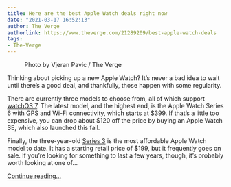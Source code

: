 ```yaml
---
title: Here are the best Apple Watch deals right now
date: "2021-03-17 16:52:13"
author: The Verge
authorlink: https://www.theverge.com/21289209/best-apple-watch-deals
tags:
- The-Verge
---
```

<figure>
      <img alt="" src="https://cdn.vox-cdn.com/thumbor/zLjcArAq4sGebo8JT2J9VP6QFsQ=/0x0:2040x1360/1310x873/cdn.vox-cdn.com/uploads/chorus_image/image/66976955/vpavic_200930_4216_0258.6.jpg" />
        <figcaption>Photo by Vjeran Pavic / The Verge</figcaption>
    </figure>

  <p id="Mf4umG">Thinking about picking up a new Apple Watch? It’s never a bad idea to wait until there’s a good deal, and thankfully, those happen with some regularity. </p>
<p id="FtR5HF">There are currently three models to choose from, all of which support <a href="https://www.theverge.com/2020/6/22/21294434/apple-watchos-7-features-sleep-tracking-face-sharing-fitness-apps-2020">watchOS 7</a>. The latest model, and the highest end, is the Apple Watch Series 6 with GPS and Wi-Fi connectivity, which starts at $399. If that’s a little too expensive, you can drop about $120 off the price by buying an Apple Watch SE, which also launched this fall. </p>
<p id="Im58vs">Finally, the three-year-old <a href="https://www.theverge.com/2017/11/21/16680206/apple-watch-series-3-non-lte-smartwatch-review">Series 3</a> is the most affordable Apple Watch model to date. It has a starting retail price of $199, but it frequently goes on sale. If you’re looking for something to last a few years, though, it’s probably worth looking at one of...</p>
  <p>
    <a href="https://www.theverge.com/21289209/best-apple-watch-deals">Continue reading&hellip;</a>
  </p>